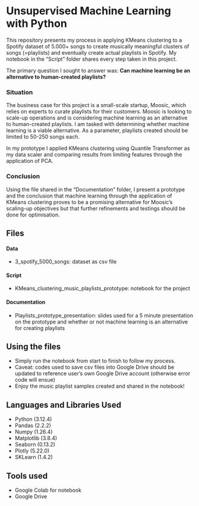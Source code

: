 # **Unsupervised Machine Learning with Python**

This repository presents my process in applying KMeans clustering to a Spotify dataset of 5.000+ songs to create musically meaningful clusters of songs (=playlists) and eventually create actual playlists in Spotify.  My notebook in the “Script” folder shares every step taken in this project.  

The primary question I sought to answer was: **Can machine learning be an alternative to human-created playlists?**

### Situation

The business case for this project is a small-scale startup, Moosic, which relies on experts to curate playlists for their customers.  Moosic is looking to scale-up operations and is considering machine learning as an alternative to human-created playlists.  I am tasked with determining whether machine learning is a viable alternative. As a parameter, playlists created should be limited to 50-250 songs each.

In my prototype I applied KMeans clustering using Quantile Transformer as my data scaler and comparing results from limiting features through the application of PCA. 

### Conclusion
Using the file shared in the “Documentation” folder, I present a prototype and the conclusion that machine learning through the application of KMeans clustering proves to be a promising alternative for Moosic’s scaling-up objectives but that further refinements and testings should be done for optimisation.

## Files

#### Data
- 	3_spotify_5000_songs: dataset as csv file
#### Script
- 	KMeans_clustering_music_playlists_prototype: notebook for the project
#### Documentation
- 	Playlists_prototype_presentation: slides used for a 5 minute presentation on the prototype and whether or not machine learning is an alternative for creating playlists

## Using the files

- 	Simply run the notebook from start to finish to follow my process.  
- 	Caveat: codes used to save csv files into Google Drive should be updated to reference user’s own Google Drive account (otherwise error code will ensue)
- 	Enjoy the music playlist samples created and shared in the notebook!
  
## Languages and Libraries Used

- 	Python (3.12.4)
- 	Pandas (2.2.2)
- 	Numpy (1.26.4)
- 	Matplotlib (3.8.4)
- 	Seaborn (0.13.2)
- 	Plotly (5.22.0)
- 	SKLearn (1.4.2)

## Tools used

- Google Colab for notebook
- Google Drive
